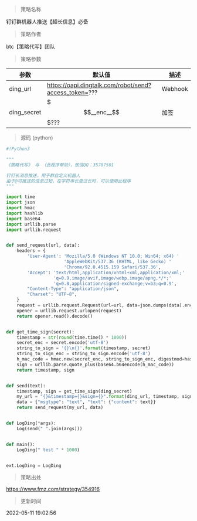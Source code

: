 
> 策略名称

钉钉群机器人推送【超长信息】必备

> 策略作者

btc【策略代写】团队



> 策略参数



|参数|默认值|描述|
|----|----|----|
|ding_url|https://oapi.dingtalk.com/robot/send?access_token=???|Webhook|
|ding_secret|$$$__enc__$$$???|加签|


> 源码 (python)

``` python
#!Python3

"""
《策略代写》 与 （此程序帮助），致信QQ：35787501

钉钉长消息推送，用于群自定义机器人
由于@可推送的信息过短，在字符串长度过长时，可以使用此程序
"""

import time
import json
import hmac
import hashlib
import base64
import urllib.parse
import urllib.request


def send_request(url, data):
    headers = {
        'User-Agent': 'Mozilla/5.0 (Windows NT 10.0; Win64; x64) '
                      'AppleWebKit/537.36 (KHTML, like Gecko) '
                      'Chrome/92.0.4515.159 Safari/537.36',
        'Accept': 'text/html,application/xhtml+xml,application/xml;'
                  'q=0.9,image/avif,image/webp,image/apng,*/*;'
                  'q=0.8,application/signed-exchange;v=b3;q=0.9',
        "Content-Type": "application/json",
        "Charset": "UTF-8",
    }
    request = urllib.request.Request(url=url, data=json.dumps(data).encode("utf-8"), headers=headers)
    opener = urllib.request.urlopen(request)
    return opener.read().decode()


def get_time_sign(secret):
    timestamp = str(round(time.time() * 1000))
    secret_enc = secret.encode('utf-8')
    string_to_sign = '{}\n{}'.format(timestamp, secret)
    string_to_sign_enc = string_to_sign.encode('utf-8')
    h_mac_code = hmac.new(secret_enc, string_to_sign_enc, digestmod=hashlib.sha256).digest()
    sign = urllib.parse.quote_plus(base64.b64encode(h_mac_code))
    return timestamp, sign


def send(text):
    timestamp, sign = get_time_sign(ding_secret)
    my_url = "{}&timestamp={}&sign={}".format(ding_url, timestamp, sign)
    data = {"msgtype": "text", "text": {"content": text}}
    return send_request(my_url, data)


def LogDing(*args):
    Log(send(" ".join(args)))


def main():
    LogDing(" test " * 1000)


ext.LogDing = LogDing

```

> 策略出处

https://www.fmz.com/strategy/354916

> 更新时间

2022-05-11 19:02:56
